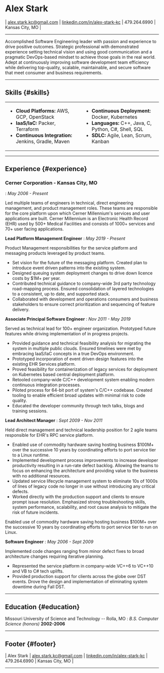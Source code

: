 # Alex Stark

| [alex.stark.kc@gmail.com](mailto:alex.stark.kc@gmail.com.com) |
[linkedin.com/in/alex-stark-kc](https://www.linkedin.com/in/alex-stark-kc/) |
479.264.6990 | 
Kansas City, MO |

------

Accomplished Software Engineering leader with passion and experience to drive positive outcomes. Strategic professional with demonstrated experience setting technical vision and using good communication and a pragmatic DevOps-based mindset to achieve those goals in the real world. Adept at continuously improving software development team efficiency while delivering top-quality, scalable, maintainable, and secure software that meet consumer and business requirements. 

-------

## Skills {#skills}

<table>
  <tr>
    <td>
      <ul>
        <li><b>Cloud Platforms:</b> AWS, GCP, OpenStack</li>
        <li><b>IaaS/IaC:</b> Packer, Terraform</li>
        <li><b>Continuous Integration:</b> Jenkins, Gradle, Maven</li>
      </ul>
    </td>
    <td>
      <ul>
        <li><b>Continuous Deployment:</b> Docker, Kubernetes</li>
        <li><b>Languages:</b> C++, Java, C, Python, C#, Shell, SQL</li>
        <li><b>SDLC:</b> Agile, Lean, Scrum, Kanban</li>
      </ul>
    </td>
  </tr>
</table>

-------

## Experience {#experience}

### Cerner Corporation - Kansas City, MO
: *May 2006 - Present*

Led multiple teams of engineers in technical, direct engineering management, and product management roles. These teams are responsible for the core platform upon which Cerner Millennium's services and user applications are built. Cerner Millennium is an Electronic Health Record (EHR) used by 500+ Medical Facilities and consists of 1000+ services and 70+ user facing applications.

__Lead Platform Management Engineer__
: *May 2019 - Present*

Product Management responsibilities for the service platform and messaging products leveraged by product teams.

* Set vision for the future of the messaging platform.  Created plan to introduce event driven patterns into the existing system.
* Designed queuing system deployment changes to drive down licence costs by $1M+ per year.
* Contributed technical guidance to company-wide 3rd party technology road-mapping process.  Ensured consolidation of layered technologies to a consistent, up to date, and supported stack.
* Collaborated with development and operations consumers and business stakeholders to ensure correct prioritization and sequencing of feature delivery.



__Associate Principal Software Engineer__
: *Nov 2011 - May 2019*

Served as technical lead for 100+ engineer organization. Prototyped future features while driving implementation of in progress projects.

* Provided guidance and technical feasibility analysis for migrating the system in multiple public clouds.  Ensured timelines were met  by embracing IaaS/IaC concepts in a true DevOps environment.
* Prototyped incorporation of event driven design features into the existing EHR Services platform.
* Proved feasibility for containerization of legacy services for deployment on Kubernetes based central deployment platform.
* Retooled company-wide C/C++ development system enabling modern continuous integration processes.
* Piloted process for 64-bit port of system's C/C++ codebase. Created tooling to enable efficient broad updates with minimal risk to code quality.
* Educated the developer community through tech talks, blogs and training sessions.

__Lead Architect Manager__
: *Sept 2009 - Nov 2011*

Held direct management and technical leadership position for 2 agile teams responsible for EHR's RPC service platform. 

* Enabled use of commodity hardware saving hosting business $100M+ over the successive 10 years by coordinating efforts to port service tier to a Linux runtime.
* Implemented development process improvements to increase developer productivity resulting in a run-rate defect backlog. Allowing the teams to focus on enhancing the architecture and providing value to the business with no additional resources.
* Updated service lifecycle management system to eliminate 10s of 1000s of lines of legacy code no longer in use without introducing any critical defects.
* Worked directly with the production support and clients to ensure prompt issue resolution. Emphasized strong troubleshooting skills, system performance, scalability, and root cause analysis to mitigate the risk of future incidents.

Enabled use of commodity hardware saving hosting business $100M+ over the successive 10 years by coordinating efforts to port service tier to run on Linux.

__Software Engineer__
: *May 2006 - Sept 2009*

Implemented code changes ranging from minor defect fixes to broad architecture changes requiring iterative planning.

* Represented the service platform in company-wide VC++6 to VC++10 and VB to C# tech uplifts.
* Provided production support for clients across the globe over DST events.  Drove the design and implementation of eliminating system downtime during Fall DST.

-----

## Education {#education}

Missouri University of Science and Technology -- Rolla, MO 
: *B.S. Computer Science (honors)*
  __2002-2006__

------

## Footer {#footer}

| Alex Stark |
[alex.stark.kc@gmail.com](mailto:alex.stark.kc@gmail.com.com) |
[linkedin.com/in/alex-stark-kc](https://www.linkedin.com/in/alex-stark-kc/) |
479.264.6990 | 
Kansas City, MO |

------
